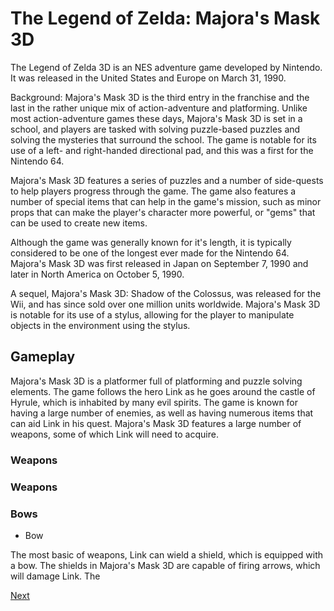 # The Legend of Zelda: Majora's Mask 3D

The Legend of Zelda 3D is an NES adventure game developed by Nintendo. It was released in the United States and Europe on March 31, 1990.

Background: Majora's Mask 3D is the third entry in the franchise and the last in the rather unique mix of action-adventure and platforming. Unlike most action-adventure games these days, Majora's Mask 3D is set in a school, and players are tasked with solving puzzle-based puzzles and solving the mysteries that surround the school. The game is notable for its use of a left- and right-handed directional pad, and this was a first for the Nintendo 64.

Majora's Mask 3D features a series of puzzles and a number of side-quests to help players progress through the game. The game also features a number of special items that can help in the game's mission, such as minor props that can make the player's character more powerful, or "gems" that can be used to create new items.

Although the game was generally known for it's length, it is typically considered to be one of the longest ever made for the Nintendo 64. Majora's Mask 3D was first released in Japan on September 7, 1990 and later in North America on October 5, 1990.

A sequel, Majora's Mask 3D: Shadow of the Colossus, was released for the Wii, and has since sold over one million units worldwide. Majora's Mask 3D is notable for its use of a stylus, allowing for the player to manipulate objects in the environment using the stylus.

## Gameplay

Majora's Mask 3D is a platformer full of platforming and puzzle solving elements. The game follows the hero Link as he goes around the castle of Hyrule, which is inhabited by many evil spirits. The game is known for having a large number of enemies, as well as having numerous items that can aid Link in his quest. Majora's Mask 3D features a large number of weapons, some of which Link will need to acquire.

### Weapons

### Weapons

### Bows

*   Bow

The most basic of weapons, Link can wield a shield, which is equipped with a bow. The shields in Majora's Mask 3D are capable of firing arrows, which will damage Link. The

[Next](479.md)